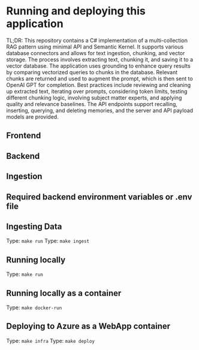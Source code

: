 # Running and deploying this application

TL;DR: This repository contains a C# implementation of a multi-collection RAG pattern using minimal API and Semantic Kernel. It supports various database connectors and allows for text ingestion, chunking, and vector storage. The process involves extracting text, chunking it, and saving it to a vector database. The application uses grounding to enhance query results by comparing vectorized queries to chunks in the database. Relevant chunks are returned and used to augment the prompt, which is then sent to OpenAI GPT for completion. Best practices include reviewing and cleaning up extracted text, iterating over prompts, considering token limits, testing different chunking logic, involving subject matter experts, and applying quality and relevance baselines. The API endpoints support recalling, inserting, querying, and deleting memories, and the server and API payload models are provided.

## Frontend

## Backend

## Ingestion

## Required backend environment variables or .env file

## Ingesting Data

Type: `make run`
Type: `make ingest`

## Running locally

Type: `make run`

## Running locally as a container

Type: `make docker-run`

## Deploying to Azure as a WebApp container

Type: `make infra`
Type: `make deploy`
